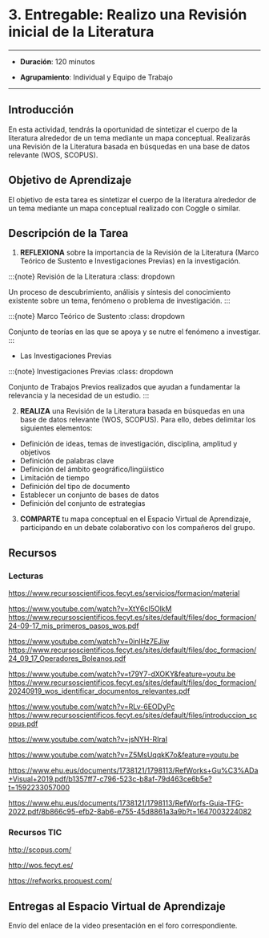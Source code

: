 # 3. Entregable: Realizo una Revisión inicial de la Literatura

---

- **Duración**: 120 minutos  

- **Agrupamiento**: Individual y Equipo de Trabajo  

---

## Introducción

En esta actividad, tendrás la oportunidad de sintetizar el cuerpo de la literatura alrededor de un tema mediante un mapa conceptual. Realizarás una Revisión de la Literatura basada en búsquedas en una base de datos relevante (WOS, SCOPUS).

## Objetivo de Aprendizaje

El objetivo de esta tarea es sintetizar el cuerpo de la literatura alrededor de un tema mediante un mapa conceptual realizado con Coggle o similar.

## Descripción de la Tarea

1. **REFLEXIONA** sobre la importancia de la Revisión de la Literatura (Marco Teórico de Sustento e Investigaciones Previas) en la investigación.

:::{note} Revisión de la Literatura
:class: dropdown

Un proceso de descubrimiento, análisis y síntesis del conocimiento existente sobre un tema, fenómeno o problema de investigación.
:::

:::{note} Marco Teórico de Sustento
:class: dropdown

Conjunto de teorías en las que se apoya y se nutre el fenómeno a investigar.
:::

- Las Investigaciones Previas

:::{note} Investigaciones Previas
:class: dropdown

Conjunto de Trabajos Previos realizados que ayudan a fundamentar la relevancia y la necesidad de un estudio.
:::

2. **REALIZA** una Revisión de la Literatura basada en búsquedas en una base de datos relevante (WOS, SCOPUS). Para ello, debes delimitar los siguientes elementos:

- Definición de ideas, temas de investigación, disciplina, amplitud y objetivos
- Definición de palabras clave
- Definición del ámbito geográfico/lingüístico
- Limitación de tiempo
- Definición del tipo de documento
- Establecer un conjunto de bases de datos
- Definición del conjunto de estrategias


3. **COMPARTE** tu mapa conceptual en el Espacio Virtual de Aprendizaje, participando en un debate colaborativo con los compañeros del grupo.  

## Recursos

### Lecturas

https://www.recursoscientificos.fecyt.es/servicios/formacion/material

https://www.youtube.com/watch?v=XtY6cI5OlkM 
https://www.recursoscientificos.fecyt.es/sites/default/files/doc_formacion/24-09-17_mis_primeros_pasos_wos.pdf


https://www.youtube.com/watch?v=0inlHz7EJiw 
https://www.recursoscientificos.fecyt.es/sites/default/files/doc_formacion/24_09_17_Operadores_Boleanos.pdf 

https://www.youtube.com/watch?v=t79Y7-dXOKY&feature=youtu.be
https://www.recursoscientificos.fecyt.es/sites/default/files/doc_formacion/20240919_wos_identificar_documentos_relevantes.pdf


https://www.youtube.com/watch?v=RLv-6EODyPc
https://www.recursoscientificos.fecyt.es/sites/default/files/introduccion_scopus.pdf

https://www.youtube.com/watch?v=jsNYH-RIraI

https://www.youtube.com/watch?v=Z5MsUqqkK7o&feature=youtu.be

https://www.ehu.eus/documents/1738121/1798113/RefWorks+Gu%C3%ADa+Visual+2019.pdf/b1357ff7-c796-523c-b8af-79d463ce6b5e?t=1592233057000

https://www.ehu.eus/documents/1738121/1798113/RefWorfs-Guia-TFG-2022.pdf/8b866c95-efb2-8ab6-e755-45d8861a3a9b?t=1647003224082



### Recursos TIC 

http://scopus.com/

http://wos.fecyt.es/

https://refworks.proquest.com/ 

## Entregas al Espacio Virtual de Aprendizaje

Envío del enlace de la video presentación en el foro correspondiente.